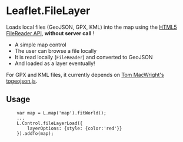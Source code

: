 Leaflet.FileLayer
=================

Loads local files (GeoJSON, GPX, KML) into the map using the [HTML5 FileReader API](http://caniuse.com/filereader), **without server call** !

* A simple map control
* The user can browse a file locally
* It is read locally (``FileReader``) and converted to GeoJSON
* And loaded as a layer eventually!

For GPX and KML files, it currently depends on [Tom MacWright's togeojson.js](https://github.com/tmcw/togeojson).

Usage
-----

```
    var map = L.map('map').fitWorld();
    ...
    L.Control.fileLayerLoad({
        layerOptions: {style: {color:'red'}}
    }).addTo(map);
```
